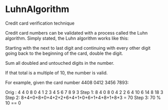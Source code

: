 # LuhnAlgorithm
Credit card verification technique

Credit card numbers can be validated with a process called the Luhn algorithm. Simply stated, the Luhn algorithm works like this:

Starting with the next to last digit and continuing with every other digit going back to the beginning of the card, double the digit.

Sum all doubled and untouched digits in the number.

If that total is a multiple of 10, the number is valid.

For example, given the card number 4408 0412 3456 7893:

Orig  :  4 4 0 8 0 4 1 2 3 4   5 6   7 8   9 3
Step 1:  8 4 0 8 0 4 2 2 6 4  10 6  14 8  18 3
Step 2:  8+4+0+8+0+4+2+2+6+4+1+0+6+1+4+8+1+8+3 = 70
Step 3:  70 % 10 == 0
